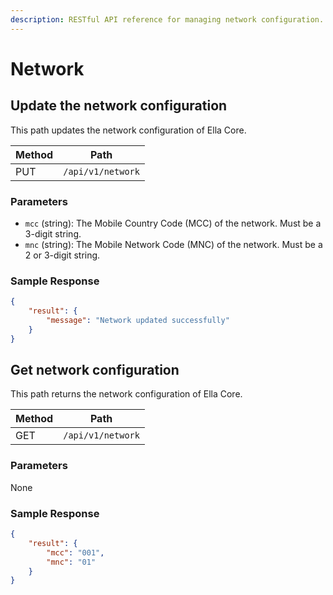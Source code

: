 ```yaml
---
description: RESTful API reference for managing network configuration.
---
```


# Network

## Update the network configuration

This path updates the network configuration of Ella Core.

| Method | Path              |
| ------ | ----------------- |
| PUT    | `/api/v1/network` |

### Parameters

- `mcc` (string): The Mobile Country Code (MCC) of the network. Must be a 3-digit string.
- `mnc` (string): The Mobile Network Code (MNC) of the network. Must be a 2 or 3-digit string.

### Sample Response

```json
{
    "result": {
        "message": "Network updated successfully"
    }
}
```

## Get network configuration

This path returns the network configuration of Ella Core.

| Method | Path              |
| ------ | ----------------- |
| GET    | `/api/v1/network` |

### Parameters

None

### Sample Response

```json
{
    "result": {
        "mcc": "001",
        "mnc": "01"
    }
}
```
